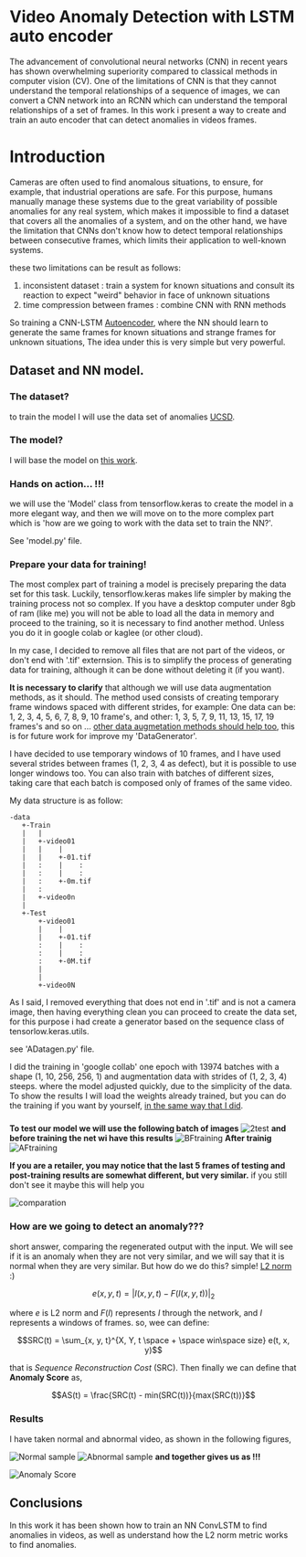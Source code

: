 # __Video Anomaly Detection with LSTM auto encoder__

The advancement of convolutional neural networks (CNN) in recent years has shown overwhelming superiority compared to classical methods in computer vision (CV).
One of the limitations of CNN is that they cannot understand the temporal relationships of a sequence of images, we can convert a CNN network into an RCNN which can understand the temporal relationships of a set of frames.
In this work i present a way to create and train an auto encoder that can detect anomalies in videos frames.

# Introduction
Cameras are often used to find anomalous situations, to ensure, for example, that industrial operations are safe.
For this purpose, humans manually manage these systems due to the great variability of possible anomalies for any real system, which makes it impossible to find a dataset that covers all the anomalies of a system, and on the other hand, we have the limitation that CNNs don't know how to detect temporal relationships between consecutive frames, which limits their application to well-known systems.

these two limitations can be result as follows:
 1. inconsistent dataset : train a system for known situations and consult its reaction to expect "weird" behavior in face of unknown situations
 2. time compression between frames : combine CNN with RNN methods

So training a CNN-LSTM [Autoencoder](https://en.wikipedia.org/wiki/Autoencoder), where the NN should learn to generate the same frames for known situations and strange frames for unknown situations, The idea under this is very simple but very powerful.

## Dataset and NN model.

### The dataset?

to train the model I will use the data set of anomalies [UCSD](https://www.svcl.ucsd.edu/projects/anomaly/dataset.htm).

### The model?
I will base the model on [this work](https://www.ijresm.com/Vol.2_2019/Vol2_Iss4_April19/IJRESM_V2_I4_31.pdf).

### Hands on action... !!!
we will use the 'Model' class from tensorflow.keras to create the model in a more elegant way, and then we will move on to the more complex part which is 'how are we going to work with the data set to train the NN?'.

See 'model.py' file.

### Prepare your data for training!

The most complex part of training a model is precisely preparing the data set for this task. Luckily, tensorflow.keras makes life simpler by making the training process not so complex. If you have a desktop computer under 8gb of ram (like me) you will not be able to load all the data in memory and proceed to the training, so it is necessary to find another method. Unless you do it in google colab or kaglee (or other cloud).

In my case, I decided to remove all files that are not part of the videos, or don't end with '.tif' externsion. This is to simplify the process of generating data for training, although it can be done without deleting it (if you want).

__It is necessary to clarify__ that although we will use data augmentation methods, as it should.
The method used consists of creating temporary frame windows spaced with different strides, for example:
One data can be: 1, 2, 3, 4, 5, 6, 7, 8, 9, 10 frame's, 
and other: 1, 3, 5, 7, 9, 11, 13, 15, 17, 19 frames's
and so on ... [other data augmetation methods should help too](https://github.com/aleju/imgaug#documentation), this is for future work for improve my 'DataGenerator'.

I have decided to use temporary windows of 10 frames, and I have used several strides between frames (1, 2, 3, 4 as defect), but it is possible to use longer windows too.
You can also train with batches of different sizes, taking care that each batch is composed only of frames of the same video.

My data structure is as follow:

```
-data
   +-Train
   |   |
   |   +-video01
   |   |    |
   |   |    +-01.tif
   |   :    |    :
   |   :    |    :
   |   :    +-0m.tif
   |   :   
   |   +-video0n
   |
   +-Test
       +-video01
       |    |
       |    +-01.tif
       :    |    :
       :    |    :
       :    +-0M.tif
       |    
       |    
       +-video0N

```
As I said, I removed everything that does not end in '.tif' and is not a camera image, then having everything clean you can proceed to create the data set, for this purpose i had create a generator based on the sequence class of tensorlow.keras.utils.

see 'ADatagen.py' file.

I did the training in 'google collab' one epoch with 13974 batches with a shape (1, 10, 256, 256, 1) and augmentation data with strides of (1, 2, 3, 4) steeps. where the model adjusted quickly, due to the simplicity of the data.
To show the results I will load the weights already trained, but you can do the training if you want by yourself, [in the same way that I did](https://colab.research.google.com/drive/1cCMP0YlBeK8cZUyDscCxqndkl9e8JMoc?usp=sharing).

### 
__To test our model we will use the following batch of images__
![2test](totest.png)
__and before training the net wi have this results__
![BFtraining](BFtraining.png)
__After trainig__
![AFtraining](AFtraining.png)

__If you are a retailer, you may notice that the last 5 frames of testing and post-training results are somewhat different, but very similar.__
if you still don't see it maybe this will help you

![comparation](comparation.png)

### How are we going to detect an anomaly???

short answer, comparing the regenerated output with the input. We will see if it is an anomaly when they are not very similar, and we will say that it is normal when they are very similar. But how do we do this? simple! [L2 norm](https://mathworld.wolfram.com/L2-Norm.html) :)

$$ e(x, y , t) = |I(x, y, t) - F(I(x, y , t))|_{2}$$

where $e$ is L2 norm and $F(I)$ represents $I$ through the network, and $I$ represents a windows of frames.
so, wee can define:

$$SRC(t) = \sum_{x, y, t}^{X, Y, t \space + \space win\space size} e(t, x, y)$$

that is _Sequence Reconstruction Cost_ (SRC). Then finally we can define that __Anomaly Score__ as, 

$$AS(t) = \frac{SRC(t) - min(SRC(t))}{max(SRC(t))}$$
### __Results__

I have taken normal and abnormal video, as shown in the following figures,

![Normal sample](Normal_sample.png)
![Abnormal sample](Abnormal_sample.png)
__and together gives us as !!!__

![Anomaly Score](AS.png)

## __Conclusions__

In this work it has been shown how to train an NN ConvLSTM to find anomalies in videos, as well as understand how the L2 norm metric works to find anomalies.
